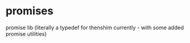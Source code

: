 # promises
promise lib (literally a typedef for thenshim currently - with some added promise utilities)
